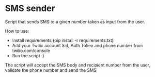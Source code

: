 # SMS sender
Script that sends SMS to a given number taken as input from the user.

How to use:
* Install requirements (pip install -r requirements.txt)
* Add your Twilio account Sid, Auth Token and phone number from twilio.com/console
* Run the script :)

The script will accept the SMS body and recipient number from the user, validate the phone number and send the SMS